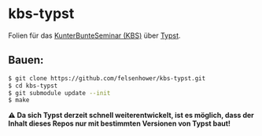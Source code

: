 # kbs-typst

Folien für das [KunterBunteSeminar (KBS)](https://mafiasi.de/KBS) über [Typst](https://github.com/typst/typst).

## Bauen:

```bash
$ git clone https://github.com/felsenhower/kbs-typst.git
$ cd kbs-typst
$ git submodule update --init
$ make
```

**⚠ Da sich Typst derzeit schnell weiterentwickelt, ist es möglich, dass der Inhalt dieses Repos nur mit bestimmten Versionen von Typst baut!**

